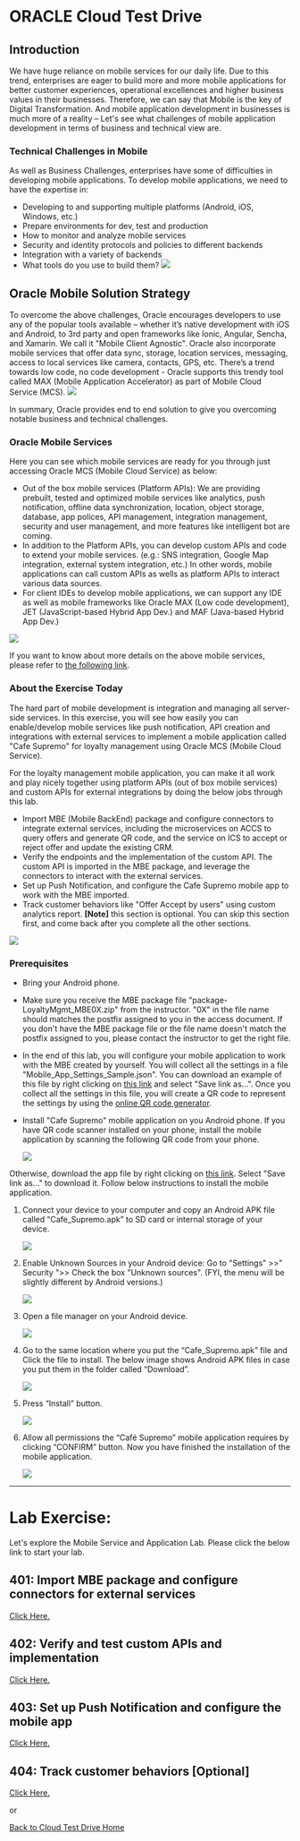 
# ORACLE Cloud Test Drive #

## Introduction ##
We have huge reliance on mobile services for our daily life. Due to this trend, enterprises are eager to build more and more mobile applications for better customer experiences, operational excellences and higher business values in their businesses. Therefore, we can say that Mobile is the key of Digital Transformation. And mobile application development in businesses is much more of a reality – Let's see what challenges of mobile application development in terms of business and technical view are.

### Technical Challenges in Mobile ###
As well as Business Challenges, enterprises have some of difficulties in developing mobile applications. To develop mobile applications, we need to have the expertise in:
+ Developing to and supporting multiple platforms (Android, iOS, Windows, etc.)
+ Prepare environments for dev, test and production
+ How to monitor and analyze mobile services
+ Security and identity protocols and policies to different backends
+ Integration with a variety of backends
+ What tools do you use to build them?
![](../common/images/mobile/Technical_Challenges_in_Mobile.PNG)

## Oracle Mobile Solution Strategy ##
To overcome the above challenges, Oracle encourages developers to use any of the popular tools available – whether it’s native development with iOS and Android, to 3rd party and open frameworks like Ionic, Angular, Sencha, and Xamarin. We call it "Mobile Client Agnostic". Oracle also incorporate mobile services that offer data sync, storage, location services, messaging, access to local services like camera, contacts, GPS, etc. There’s a trend towards low code, no code development - Oracle supports this trendy tool called MAX (Mobile Application Accelerator) as part of Mobile Cloud Service (MCS).
![](../common/images/mobile/Oracle_Mobile_Solution_Strategy.PNG)

In summary, Oracle provides end to end solution to give you overcoming notable business and technical challenges.

### Oracle Mobile Services ###
Here you can see which mobile services are ready for you through just accessing Oracle MCS (Mobile Cloud Service) as below:
+ Out of the box mobile services (Platform APIs): We are providing prebuilt, tested and optimized mobile services like analytics, push notification, offline data synchronization, location, object storage, database, app polices, API management, integration management, security and user management, and more features like intelligent bot are coming.
+ In addition to the Platform APIs, you can develop custom APIs and code to extend your mobile services. (e.g.: SNS integration, Google Map integration, external system integration, etc.) In other words, mobile applications can call custom APIs as wells as platform APIs to interact various data sources.
+ For client IDEs to develop mobile applications, we can support any IDE as well as mobile frameworks like Oracle MAX (Low code development), JET (JavaScript-based Hybrid App Dev.) and MAF (Java-based Hybrid App Dev.)

![](../common/images/mobile/Oracle_Mobile_Services.PNG)

If you want to know about more details on the above mobile services, please refer to [the following link](https://docs.oracle.com/en/cloud/paas/mobile-cloud/index.html).

### About the Exercise Today ###
The hard part of mobile development is integration and managing all server-side services. In this exercise, you will see how easily you can enable/develop mobile services like push notification, API creation and integrations with external services to implement a mobile application called "Cafe Supremo" for loyalty management using Oracle MCS (Mobile Cloud Service).

For the loyalty management mobile application, you can make it all work and play nicely together using platform APIs (out of box mobile services) and custom APIs for external integrations by doing the below jobs through this lab.
- Import MBE (Mobile BackEnd) package and configure connectors to integrate external services, including the microservices on ACCS to query offers and generate QR code, and the service on ICS to accept or reject offer and update the existing CRM.
- Verify the endpoints and the implementation of the custom API. The custom API is imported in the MBE package, and leverage the connectors to interact with the external services.
- Set up Push Notification, and configure the Cafe Supremo mobile app to work with the MBE imported.
- Track customer behaviors like "Offer Accept by users" using custom analytics report. **[Note]** this section is optional. You can skip this section first, and come back after you complete all the other sections.

![](../common/images/mobile/CTD_About_Lab_Mobile.PNG)


### Prerequisites ###
- Bring your Android phone.
- Make sure you receive the MBE package file "package-LoyaltyMgmt_MBE0X.zip" from the instructor. "0X" in the file name should matches the postfix assigned to you in the access document. If you don't have the MBE package file or the file name doesn't match the postfix assigned to you, please contact the instructor to get the right file.
- In the end of this lab, you will configure your mobile application to work with the MBE created by yourself. You will collect all the settings in a file "Mobile_App_Settings_Sample.json". You can download an example of this file by right clicking on [this link](../common/assets/mobile/Mobile_App_Settings_Sample.json) and select "Save link as...". Once you collect all the settings in this file, you will create a QR code to represent the settings by using the [online QR code generator](http://www.qr-code-generator.com/).
- Install "Cafe Supremo" mobile application on you Android phone. If you have QR code scanner installed on your phone, install the mobile application by scanning the following QR code from your phone.

   ![](../common/images/mobile/401-Install_App_QRcode.png)

Otherwise, download the app file by right clicking on [this link](../common/assets/mobile/Cafe_Supremo.apk?raw=true). Select "Save link as..." to download it. Follow below instructions to install the mobile application.

1. Connect your device to your computer and copy an Android APK file called “Cafe_Supremo.apk” to SD card or internal storage of your device.

   ![](../common/images/mobile/401-Install_App_1.png)

2. Enable Unknown Sources in your Android device: Go to "Settings" >>" Security ">> Check the box "Unknown sources". (FYI, the menu will be slightly different by Android versions.)

   ![](../common/images/mobile/401-Install_App_2.png)

3. Open a file manager on your Android device. 

   ![](../common/images/mobile/401-Install_App_3.png)

4. Go to the same location where you put the “Cafe_Supremo.apk” file and Click the file to install. The below image shows Android APK files in case you put them in the folder called “Download”.

   ![](../common/images/mobile/401-Install_App_4.png)

5. Press “Install” button.

   ![](../common/images/mobile/401-Install_App_5.png)

6. Allow all permissions the “Café Supremo” mobile application requires by clicking “CONFIRM” button. Now you have finished the installation of the mobile application.

   ![](../common/images/mobile/401-Install_App_6.png)


---
# Lab Exercise: #
Let's explore the Mobile Service and Application Lab. Please click the below link to start your lab.

## 401: Import MBE package and configure connectors for external services ##

[Click Here.](401-MobileLab.md)

## 402: Verify and test custom APIs and implementation ##

[Click Here.](402-MobileLab.md)

## 403: Set up Push Notification and configure the mobile app ##

[Click Here.](403-MobileLab.md)

## 404: Track customer behaviors [Optional] ##

[Click Here.](404-MobileLab.md)

or

[Back to Cloud Test Drive Home](../README.md)
